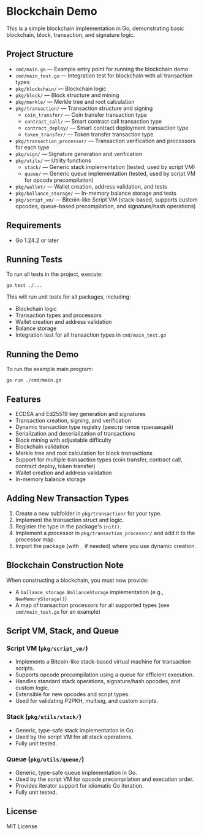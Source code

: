 # Blockchain Demo

This is a simple blockchain implementation in Go, demonstrating basic blockchain, block, transaction, and signature logic.

## Project Structure

- `cmd/main.go` — Example entry point for running the blockchain demo
- `cmd/main_test.go` — Integration test for blockchain with all transaction types
- `pkg/blockchain/` — Blockchain logic
- `pkg/block/` — Block structure and mining
- `pkg/merkle/` — Merkle tree and root calculation
- `pkg/transaction/` — Transaction structure and signing
  - `coin_transfer/` — Coin transfer transaction type
  - `contract_call/` — Smart contract call transaction type
  - `contract_deploy/` — Smart contract deployment transaction type
  - `token_transfer/` — Token transfer transaction type
- `pkg/transaction_processor/` — Transaction verification and processors for each type
- `pkg/sign/` — Signature generation and verification
- `pkg/utils/` — Utility functions
  - `stack/` — Generic stack implementation (tested, used by script VM)
  - `queue/` — Generic queue implementation (tested, used by script VM for opcode precompilation)
- `pkg/wallet/` — Wallet creation, address validation, and tests
- `pkg/ballance_storage/` — In-memory balance storage and tests
- `pkg/script_vm/` — Bitcoin-like Script VM (stack-based, supports custom opcodes, queue-based precompilation, and signature/hash operations)

## Requirements

- Go 1.24.2 or later

## Running Tests

To run all tests in the project, execute:

```
go test ./...
```

This will run unit tests for all packages, including:
- Blockchain logic
- Transaction types and processors
- Wallet creation and address validation
- Balance storage
- Integration test for all transaction types in `cmd/main_test.go`

## Running the Demo

To run the example main program:

```
go run ./cmd/main.go
```

## Features

- ECDSA and Ed25519 key generation and signatures
- Transaction creation, signing, and verification
- Dynamic transaction type registry (реестр типов транзакций)
- Serialization and deserialization of transactions
- Block mining with adjustable difficulty
- Blockchain validation
- Merkle tree and root calculation for block transactions
- Support for multiple transaction types (coin transfer, contract call, contract deploy, token transfer)
- Wallet creation and address validation
- In-memory balance storage

## Adding New Transaction Types

1. Create a new subfolder in `pkg/transaction/` for your type.
2. Implement the transaction struct and logic.
3. Register the type in the package's `init()`.
4. Implement a processor in `pkg/transaction_processor/` and add it to the processor map.
5. Import the package (with `_` if needed) where you use dynamic creation.

## Blockchain Construction Note

When constructing a blockchain, you must now provide:
- A `ballance_storage.BallanceStorage` implementation (e.g., `NewMemoryStorage()`)
- A map of transaction processors for all supported types (see `cmd/main_test.go` for an example)

## Script VM, Stack, and Queue

### Script VM (`pkg/script_vm/`)
- Implements a Bitcoin-like stack-based virtual machine for transaction scripts.
- Supports opcode precompilation using a queue for efficient execution.
- Handles standard stack operations, signature/hash opcodes, and custom logic.
- Extensible for new opcodes and script types.
- Used for validating P2PKH, multisig, and custom scripts.

### Stack (`pkg/utils/stack/`)
- Generic, type-safe stack implementation in Go.
- Used by the script VM for all stack operations.
- Fully unit tested.

### Queue (`pkg/utils/queue/`)
- Generic, type-safe queue implementation in Go.
- Used by the script VM for opcode precompilation and execution order.
- Provides iterator support for idiomatic Go iteration.
- Fully unit tested.

## License

MIT License

